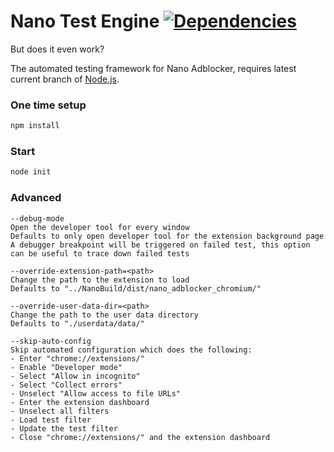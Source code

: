 # Nano Test Engine [![Dependencies](https://david-dm.org/NanoAdblocker/NanoTest.svg)](https://david-dm.org/NanoAdblocker/NanoTest)

But does it even work?

The automated testing framework for Nano Adblocker, requires latest current
branch of [Node.js](https://nodejs.org/en/).

### One time setup

```Bash
npm install
```

### Start

```Bash
node init
```

### Advanced

```
--debug-mode
Open the developer tool for every window
Defaults to only open developer tool for the extension background page
A debugger breakpoint will be triggered on failed test, this option can be useful to trace down failed tests

--override-extension-path=<path>
Change the path to the extension to load
Defaults to "../NanoBuild/dist/nano_adblocker_chromium/"

--override-user-data-dir=<path>
Change the path to the user data directory
Defaults to "./userdata/data/"

--skip-auto-config
Skip automated configuration which does the following:
- Enter "chrome://extensions/"
- Enable "Developer mode"
- Select "Allow in incognito"
- Select "Collect errors"
- Unselect "Allow access to file URLs"
- Enter the extension dashboard
- Unselect all filters
- Load test filter
- Update the test filter
- Close "chrome://extensions/" and the extension dashboard
```
